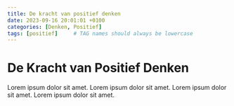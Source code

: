 ```yaml
---
title: De kracht van positief denken
date: 2023-09-16 20:01:01 +0100
categories: [Denken, Positief]
tags: [positief]     # TAG names should always be lowercase
---
```


# De Kracht van Positief Denken

Lorem ipsum dolor sit amet. Lorem ipsum dolor sit amet.
Lorem ipsum dolor sit amet.
Lorem ipsum dolor sit amet.
